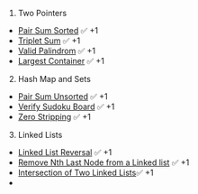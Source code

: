 1. Two Pointers  
- [Pair Sum Sorted](https://leetcode.com/problems/two-sum-ii-input-array-is-sorted/description/) ✅ +1  
- [Triplet Sum](https://leetcode.com/problems/3sum/description/) ✅ +1  
- [Valid Palindrom](https://leetcode.com/problems/valid-palindrome/description/) ✅ +1
- [Largest Container](https://leetcode.com/problems/container-with-most-water/description/) ✅ +1
2. Hash Map and Sets
- [Pair Sum Unsorted](https://leetcode.com/problems/two-sum/description/) ✅ +1
- [Verify Sudoku Board](https://leetcode.com/problems/valid-sudoku/description/) ✅ +1
- [Zero Stripping](https://leetcode.com/problems/set-matrix-zeroes/description/) ✅ +1
3. Linked Lists
- [Linked List Reversal](https://leetcode.com/problems/reverse-linked-list/description/) ✅ +1
- [Remove Nth Last Node from a Linked list](https://leetcode.com/problems/remove-nth-node-from-end-of-list/description/) ✅ +1
- [Intersection of Two Linked Lists](https://leetcode.com/problems/intersection-of-two-linked-lists/description/)✅ +1
- 
